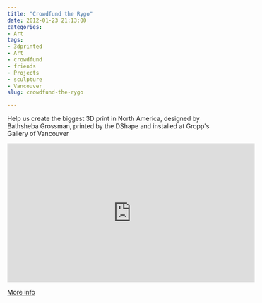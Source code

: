 ```yaml
---
title: "Crowdfund the Rygo"
date: 2012-01-23 21:13:00
categories:
- Art
tags:
- 3dprinted
- Art
- crowdfund
- friends
- Projects
- sculpture
- Vancouver
slug: crowdfund-the-rygo

---
```


Help us create the biggest 3D print in North America, designed by Bathsheba Grossman, printed by the DShape and installed at Gropp's Gallery of Vancouver

<iframe width="560" height="315" src="http://www.youtube.com/embed/FauBDaJRyMQ" frameborder="0" allowfullscreen></iframe>

<a href="http://www.indiegogo.com/CrowdfundtheRygo?a=395767">More info </a>
